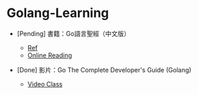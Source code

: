 # Golang-Learning

- [Pending] 書籍：Go語言聖經（中文版）
    - [Ref](https://github.com/gopl-zh/gopl-zh.github.com)
    - [Online Reading](https://gopl-zh.github.io/index.html)

- [Done] 影片：Go The Complete Developer's Guide (Golang)
    - [Video Class](https://www.udemy.com/course/go-the-complete-developers-guide/)